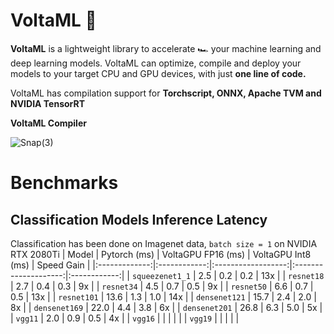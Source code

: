 #                                                                 VoltaML 👋

**VoltaML** is a lightweight library to accelerate 🏎️ your machine learning and deep learning models. VoltaML can optimize, compile and deploy your models to your target CPU and GPU devices, with just **one line of code.**

VoltaML has compilation support for **Torchscript, ONNX, Apache TVM and NVIDIA TensorRT**

**VoltaML Compiler**

![Snap(3)](https://user-images.githubusercontent.com/107309002/173325658-6965c6f3-dd19-49b6-817b-ff4b416d842c.png)


# Benchmarks

## Classification Models Inference Latency
Classification has been done on Imagenet data, `batch size = 1` on NVIDIA RTX 2080Ti
|     Model     | Pytorch (ms) | VoltaGPU FP16 (ms) | VoltaGPU Int8 (ms) | Speed Gain |
|:-------------:|:------------:|:------------------:|:--------------------:|:------------:|
| `squeezenet1_1` |          2.5 |                0.2 |                0.2 |        13x |
| `resnet18`      |          2.7 |                0.4 |                0.3 |         9x |
| `resnet34`      |          4.5 |                0.7 |                0.5 |         9x |
| `resnet50`      |          6.6 |                0.7 |                0.5 |        13x |
| `resnet101`     |         13.6 |                1.3 |                1.0 |        14x |
| `densenet121`   |         15.7 |                2.4 |                2.0 |         8x |
| `densenet169`   |         22.0 |                4.4 |                3.8 |         6x |
| `densenet201`   |         26.8 |                6.3 |                5.0 |         5x |
| `vgg11`         |          2.0 |                0.9 |                0.5 |         4x |
| `vgg16`         |              |                    |                    |            |
| `vgg19`         |              |                    |                    |            |
